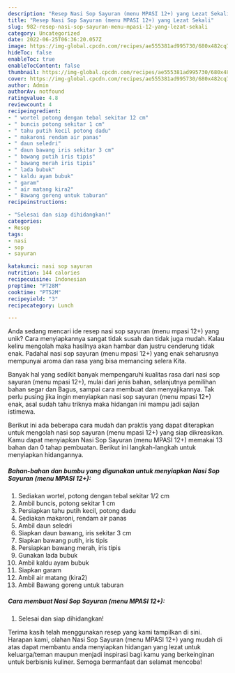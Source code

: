 ```yaml
---
description: "Resep Nasi Sop Sayuran (menu MPASI 12+) yang Lezat Sekali"
title: "Resep Nasi Sop Sayuran (menu MPASI 12+) yang Lezat Sekali"
slug: 982-resep-nasi-sop-sayuran-menu-mpasi-12-yang-lezat-sekali
category: Uncategorized
date: 2022-06-25T06:36:20.057Z
image: https://img-global.cpcdn.com/recipes/ae555381ad995730/680x482cq70/nasi-sop-sayuran-menu-mpasi-12-foto-resep-utama.jpg
hideToc: false
enableToc: true
enableTocContent: false
thumbnail: https://img-global.cpcdn.com/recipes/ae555381ad995730/680x482cq70/nasi-sop-sayuran-menu-mpasi-12-foto-resep-utama.jpg
cover: https://img-global.cpcdn.com/recipes/ae555381ad995730/680x482cq70/nasi-sop-sayuran-menu-mpasi-12-foto-resep-utama.jpg
author: Admin
authorAv: notfound
ratingvalue: 4.8
reviewcount: 4
recipeingredient:
- " wortel potong dengan tebal sekitar 12 cm"
- " buncis potong sekitar 1 cm"
- " tahu putih kecil potong dadu"
- " makaroni rendam air panas"
- " daun seledri"
- " daun bawang iris sekitar 3 cm"
- " bawang putih iris tipis"
- " bawang merah iris tipis"
- " lada bubuk"
- " kaldu ayam bubuk"
- " garam"
- " air matang kira2"
- " Bawang goreng untuk taburan"
recipeinstructions:

- "Selesai dan siap dihidangkan!"
categories:
- Resep
tags:
- nasi
- sop
- sayuran

katakunci: nasi sop sayuran 
nutrition: 144 calories
recipecuisine: Indonesian
preptime: "PT28M"
cooktime: "PT52M"
recipeyield: "3"
recipecategory: Lunch

---
```





Anda sedang mencari ide resep nasi sop sayuran (menu mpasi 12+) yang unik? Cara menyiapkannya sangat tidak susah dan tidak juga mudah. Kalau keliru mengolah maka hasilnya akan hambar dan justru cenderung tidak enak. Padahal nasi sop sayuran (menu mpasi 12+) yang enak seharusnya mempunyai aroma dan rasa yang bisa memancing selera Kita.





Banyak hal yang sedikit banyak mempengaruhi kualitas rasa dari nasi sop sayuran (menu mpasi 12+), mulai dari jenis bahan, selanjutnya pemilihan bahan segar dan Bagus, sampai cara membuat dan menyajikannya. Tak perlu pusing jika ingin menyiapkan nasi sop sayuran (menu mpasi 12+) enak,      asal sudah tahu triknya maka hidangan ini mampu jadi sajian istimewa.





















Berikut ini ada beberapa cara mudah dan praktis yang dapat diterapkan untuk mengolah nasi sop sayuran (menu mpasi 12+) yang siap dikreasikan. Kamu dapat menyiapkan Nasi Sop Sayuran (menu MPASI 12+) memakai 13 bahan dan 0 tahap pembuatan. Berikut ini langkah-langkah untuk menyiapkan hidangannya.

<!--inarticleads1-->

##### Bahan-bahan dan bumbu yang digunakan untuk menyiapkan Nasi Sop Sayuran (menu MPASI 12+):

1. Sediakan  wortel, potong dengan tebal sekitar 1/2 cm
1. Ambil  buncis, potong sekitar 1 cm
1. Persiapkan  tahu putih kecil, potong dadu
1. Sediakan  makaroni, rendam air panas
1. Ambil  daun seledri
1. Siapkan  daun bawang, iris sekitar 3 cm
1. Siapkan  bawang putih, iris tipis
1. Persiapkan  bawang merah, iris tipis
1. Gunakan  lada bubuk
1. Ambil  kaldu ayam bubuk
1. Siapkan  garam
1. Ambil  air matang (kira2)
1. Ambil  Bawang goreng untuk taburan




<!--inarticleads2-->

##### Cara membuat Nasi Sop Sayuran (menu MPASI 12+):


1. Selesai dan siap dihidangkan!



Terima kasih telah menggunakan resep yang kami tampilkan di sini. Harapan kami, olahan Nasi Sop Sayuran (menu MPASI 12+) yang mudah di atas dapat membantu anda menyiapkan hidangan yang lezat untuk keluarga/teman maupun menjadi inspirasi bagi kamu yang berkeinginan untuk berbisnis kuliner. Semoga bermanfaat dan selamat mencoba!
